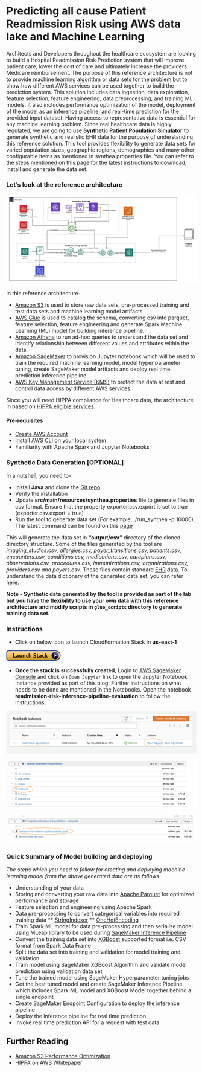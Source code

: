 # Predicting all cause Patient Readmission Risk using AWS data lake and Machine Learning

Architects and Developers throughout the healthcare ecosystem are looking to build a Hospital Readmission Risk Prediction system that will improve patient care, lower the cost of care and ultimately increase the providers Medicare reimbursement. The purpose of this reference architecture is not to provide machine learning algorithm or data sets for the problem but to show how different AWS services can be used together to build the prediction system. This solution includes data ingestion, data exploration, feature selection, feature engineering, data preprocessing, and training ML models. It also includes performance optimization of the model, deployment of the model as an inference pipeline, and real-time prediction for the provided input dataset. Having access to representative data is essential for any machine learning problem. Since real healthcare data is highly regulated, we are going to use **[Synthetic Patient Population Simulator](https://academic.oup.com/jamia/article/25/3/230/4098271)** to generate synthetic and realistic EHR data for the purpose of understanding this reference solution. This tool provides flexibility to generate data sets for varied population sizes, geographic regions, demographics and many other configurable items as mentioned in synthea.properties file. You can refer to the [steps mentioned on this page](https://github.com/synthetichealth/synthea/blob/master/README.md) for the latest instructions to download, install and generate the data set. 

### Let’s look at the reference architecture
![architecture](images/architecture.png)


In this reference architecture-
* [Amazon S3](https://aws.amazon.com/s3/) is used to store raw data sets, pre-processed training and test data sets and machine learning model artifacts
*	[AWS Glue](https://aws.amazon.com/glue/) is used to catalog the schema, converting csv into parquet, feature selection, feature engineering and generate Spark Machine Learning (ML) model for building inference pipeline.
*	[Amazon Athena](https://aws.amazon.com/athena/) to run ad-hoc queries to understand the data set and identify relationship between different values and attributes within the data.
*	[Amazon SageMaker](https://aws.amazon.com/sagemaker/) to provision Jupyter notebook which will be used to train the required machine learning model, model hyper parameter tuning, create SageMaker model artifacts and deploy real time prediction inference pipeline. 
*	[AWS Key Management Service (KMS)](https://aws.amazon.com/kms/) to protect the data at rest and control data access by different AWS services.

Since you will need HIPPA compliance for Healthcare data, the architecture in based on [HIPPA eligible services](https://aws.amazon.com/compliance/hipaa-eligible-services-reference/). 

#### Pre-requisites
- [Create AWS Account](https://aws.amazon.com/premiumsupport/knowledge-center/create-and-activate-aws-account/)
- [Install AWS CLI on your local system](https://docs.aws.amazon.com/cli/latest/userguide/cli-chap-install.html)
- Familiarity with Apache Spark and Jupyter Notebooks

### Synthetic Data Generation [OPTIONAL]
In a nutshell, you need to-
- Install **Java** and clone the [Git repo](https://github.com/synthetichealth/synthea.git) 
- Verify the installation 
- Update **src/main/resources/synthea.properties** file to generate files in csv format. Ensure that the property exporter.csv.export is set to true (exporter.csv.export = true)
- Run the tool to generate data set (For example, ./run_synthea -p 10000). The latest command can be found on this [page](https://github.com/synthetichealth/synthea/blob/master/README.md)

This will generate the data set in **“output/csv”** directory of the cloned directory structure. Some of the files generated by the tool are *imaging_studies.csv, allergies.csv, payer_transitions.csv, patients.csv, encounters.csv, conditions.csv, medications.csv, careplans.csv, observations.csv, procedures.csv, immunizations.csv, organizations.csv, providers.csv and payers.csv*. These files contain standard [EHR](https://www.cms.gov/Medicare/E-Health/EHealthRecords) data. To understand the data dictionary of the generated data set, you can refer [here](https://github.com/synthetichealth/synthea/wiki/CSV-File-Data-Dictionary).

**Note - Synthetic data generated by the tool is provided as part of the lab but you have the flexibility to use your own data with this reference architecture and modify scripts in `glue_scripts` directory to generate training data set.**

### Instructions

- Click on below icon to launch CloudFormation Stack in **us-east-1**

[![Launch Stack](images/cloudformation-launch-stack.png)](https://console.aws.amazon.com/cloudformation/home?region=us-east-1#/stacks/new?stackName=readmission-prediction-stack&templateURL=https://hospital-readmission-blog.s3-us-west-2.amazonaws.com/readmission-blog-cfn.yml)

-  **Once the stack is successfully created**, Login to [AWS SageMaker Console](https://console.aws.amazon.com/sagemaker/home?region=us-east-1#/notebook-instances) and click on `Open Jupyter` link to open the Jupyter Notebook Instance provided as part of this blog. Further instructions on what needs to be done are mentioned in the Notebooks. Open the notebook **readmission-risk-inference-pipeline-evaluation** to follow the instructions. 

![Notebook](images/10.png)

![Notebook](images/11.png)

![Notebook](images/12.png)


### Quick Summary of Model building and deploying
*The steps which you need to follow for creating and deploying machine learning model from the above generated data are as follows*

* Understanding of your data
* Storing and converting your raw data into [Apache Parquet](https://parquet.apache.org/) for optimized performance and storage
* Feature selection and engineering using Apache Spark
* Data pre-processing to convert categorical variables into required training data
** [StringIndexer](https://spark.apache.org/docs/latest/ml-features#stringindexer) 
** [OneHotEncoding](https://spark.apache.org/docs/latest/ml-features#onehotencoder-deprecated-since-230) 
* Train Spark ML model for data pre-processing and then serialize model using MLeap library to be used during [SageMaker Inference Pipeline](https://docs.aws.amazon.com/sagemaker/latest/dg/inference-pipelines.html)
* Convert the training data set into [XGBoost](https://docs.aws.amazon.com/sagemaker/latest/dg/xgboost.html) supported format i.e. CSV format from Spark Data Frame
* Split the data set into training and validation for model training and validation
* Train model using SageMaker XGBoost Algorithm and validate model prediction using validation data set
* Tune the trained model using SageMaker Hyperparameter tuning jobs
* Get the best tuned model and create SageMaker Inference Pipeline which includes Spark ML model and XGBoost Model together behind a single endpoint
* Create SageMaker Endpoint Configuration to deploy the inference pipeline
* Deploy the inference pipeline for real time prediction
* Invoke real time prediction API for a request with test data.

## Further Reading

* [Amazon S3 Performance Optimization](https://docs.aws.amazon.com/AmazonS3/latest/dev/optimizing-performance.html)
* [HIPPA on AWS Whitepaper](https://d1.awsstatic.com/whitepapers/compliance/AWS_HIPAA_Compliance_Whitepaper.pdf)
